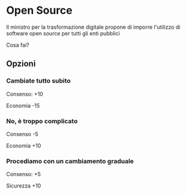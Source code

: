 # Open Source

Il ministro per la trasformazione digitale propone di imporre l'utilizzo di software open source per tutti gli enti pubblici

Cosa fai?
## Opzioni

### Cambiate tutto subito
Consenso: +10

Economia -15

### No, è troppo complicato
Consenso -5

Economia +10

### Procediamo con un cambiamento graduale
Consenso: +5

Sicurezza +10

